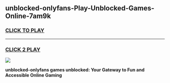 
## unblocked-onlyfans-Play-Unblocked-Games-Online-7am9k
<h3>
<a href="https://premium76.site?title=unblocked-onlyfans&ref=25A">CLICK TO PLAY</a></h3>
<hr>

<h3>
<a href="https://premium76.site?title=unblocked-onlyfans&ref=25A">CLICK 2 PLAY</a>
  
</h3>

<a href="https://premium76.site?title=unblocked-onlyfans&ref=25A"><img src="https://clearcache.store/games.png"></a>


**unblocked-onlyfans games unblocked: Your Gateway to Fun and Accessible Online Gaming**
